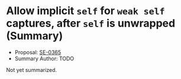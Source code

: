 # Allow implicit `self` for `weak self` captures, after `self` is unwrapped (Summary)

* Proposal: [SE-0365](https://github.com/apple/swift-evolution/blob/main/proposals/0365-implicit-self-weak-capture.md)
* Summary Author: TODO

Not yet summarized.
